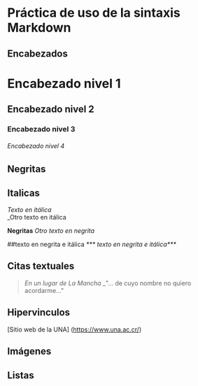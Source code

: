 # Práctica de uso de la sintaxis Markdown
## Encabezados

# Encabezado nivel 1
## Encabezado nivel 2
### Encabezado nivel 3
###### Encabezado nivel 4

## Negritas
## Italicas 
*Texto en itálica*   
_Otro texto en itálica

**Negritas**
_Otro texto en negrita_


##texto en negrita e itálica
_*** texto en negrita e itálica***_

## Citas textuales

>_En un lugar de La Mancha_
>_"... de cuyo nombre no quiero acordarme..."

## Hipervinculos
[Sitio web de la UNA] (https://www.una.ac.cr/)

## Imágenes
## Listas





